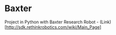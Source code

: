 # Baxter
Project in Python with Baxter Research Robot - (Link)[http://sdk.rethinkrobotics.com/wiki/Main_Page]
